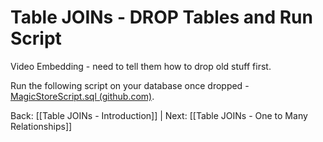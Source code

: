 
# Table JOINs - DROP Tables and Run Script

Video Embedding - need to tell them how to drop old stuff first.

Run the following script on your database once dropped - <a href="https://github.com/kellerflint/Class-Intro-SQL/blob/hugo/content/Files/MagicStoreScript.sql" target="_blank">MagicStoreScript.sql (github.com)</a>.




Back: [[Table JOINs - Introduction]] | Next: [[Table JOINs - One to Many Relationships]]
